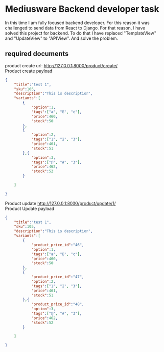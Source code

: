 # Mediusware Backend developer task

In this time I am fully focused backend  developer. For this reason it was challenged
to send data from React to Django. For that reason, I have solved this project for backend.
To do that I have replaced "TemplateView" and "UpdateView" to "APIView". And solve the problem.

## required documents
product create url: <a href="http://127.0.0.1:8000/product/create/"> http://127.0.0.1:8000/product/create/ </a><br>
Product create payload
```json
{
    "title":"test 1",
    "sku":105,
    "description":"This is description",
    "variants":[
        { 
            "option":1,
            "tags":["a", "B", "c"],
            "price":460,
            "stock":50
        },
        {
            "option":2,
            "tags":["1", "2", "3"],
            "price":461,
            "stock":51
        },{
            "option":3,
            "tags":["@", "#", "3"],
            "price":462,
            "stock":52
        }
        
    ]

}
```

Product update <a href="http://127.0.0.1:8000/product/update/1/"> http://127.0.0.1:8000/product/update/1/ </a><br>
Product Update payload
```json
{
    "title":"test 1",
    "sku":105,
    "description":"This is description",
    "variants":[
        { 
            "product_price_id":"46",
            "option":1,
            "tags":["a", "B", "c"],
            "price":460,
            "stock":50
        },
        {
            "product_price_id":"47",
            "option":2,
            "tags":["1", "2", "3"],
            "price":461,
            "stock":51
        },{
            "product_price_id":"48",
            "option":3,
            "tags":["@", "#", "3"],
            "price":462,
            "stock":52
        }
        
    ]

}
```